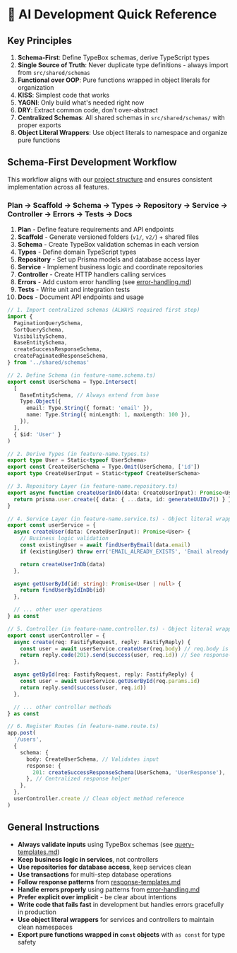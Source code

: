 # 🤖 AI Development Quick Reference

## Key Principles

1. **Schema-First**: Define TypeBox schemas, derive TypeScript types
2. **Single Source of Truth**: Never duplicate type definitions - always import
   from `src/shared/schemas`
3. **Functional over OOP**: Pure functions wrapped in object literals for
   organization
4. **KISS**: Simplest code that works
5. **YAGNI**: Only build what's needed right now
6. **DRY**: Extract common code, don't over-abstract
7. **Centralized Schemas**: All shared schemas in `src/shared/schemas/` with
   proper exports
8. **Object Literal Wrappers**: Use object literals to namespace and organize
   pure functions

## Schema-First Development Workflow

This workflow aligns with our [project structure](./project-structure.md) and
ensures consistent implementation across all features.

### Plan → Scaffold → Schema → Types → Repository → Service → Controller → Errors → Tests → Docs

1. **Plan** - Define feature requirements and API endpoints
2. **Scaffold** - Generate versioned folders (`v1/`, `v2/`) + shared files
3. **Schema** - Create TypeBox validation schemas in each version
4. **Types** - Define domain TypeScript types
5. **Repository** - Set up Prisma models and database access layer
6. **Service** - Implement business logic and coordinate repositories
7. **Controller** - Create HTTP handlers calling services
8. **Errors** - Add custom error handling (see
   [error-handling.md](./error-handling.md))
9. **Tests** - Write unit and integration tests
10. **Docs** - Document API endpoints and usage

```ts
// 1. Import centralized schemas (ALWAYS required first step)
import {
  PaginationQuerySchema,
  SortQuerySchema,
  VisibilitySchema,
  BaseEntitySchema,
  createSuccessResponseSchema,
  createPaginatedResponseSchema,
} from '../shared/schemas'

// 2. Define Schema (in feature-name.schema.ts)
export const UserSchema = Type.Intersect(
  [
    BaseEntitySchema, // Always extend from base
    Type.Object({
      email: Type.String({ format: 'email' }),
      name: Type.String({ minLength: 1, maxLength: 100 }),
    }),
  ],
  { $id: 'User' }
)

// 2. Derive Types (in feature-name.types.ts)
export type User = Static<typeof UserSchema>
export const CreateUserSchema = Type.Omit(UserSchema, ['id'])
export type CreateUserInput = Static<typeof CreateUserSchema>

// 3. Repository Layer (in feature-name.repository.ts)
export async function createUserInDb(data: CreateUserInput): Promise<User> {
  return prisma.user.create({ data: { ...data, id: generateUUIDv7() } })
}

// 4. Service Layer (in feature-name.service.ts) - Object literal wrapper
export const userService = {
  async createUser(data: CreateUserInput): Promise<User> {
    // Business logic validation
    const existingUser = await findUserByEmail(data.email)
    if (existingUser) throw err('EMAIL_ALREADY_EXISTS', 'Email already exists') // See error-handling.md

    return createUserInDb(data)
  },

  async getUserById(id: string): Promise<User | null> {
    return findUserByIdInDb(id)
  },

  // ... other user operations
} as const

// 5. Controller (in feature-name.controller.ts) - Object literal wrapper
export const userController = {
  async create(req: FastifyRequest, reply: FastifyReply) {
    const user = await userService.createUser(req.body) // req.body is typed automatically
    return reply.code(201).send(success(user, req.id)) // See response-templates.md for success()
  },

  async getById(req: FastifyRequest, reply: FastifyReply) {
    const user = await userService.getUserById(req.params.id)
    return reply.send(success(user, req.id))
  },

  // ... other controller methods
} as const

// 6. Register Routes (in feature-name.route.ts)
app.post(
  '/users',
  {
    schema: {
      body: CreateUserSchema, // Validates input
      response: {
        201: createSuccessResponseSchema(UserSchema, 'UserResponse'),
      }, // Centralized response helper
    },
  },
  userController.create // Clean object method reference
)
```

## General Instructions

- **Always validate inputs** using TypeBox schemas (see
  [query-templates.md](./query-templates.md))
- **Keep business logic in services**, not controllers
- **Use repositories for database access**, keep services clean
- **Use transactions** for multi-step database operations
- **Follow response patterns** from
  [response-templates.md](./response-templates.md)
- **Handle errors properly** using patterns from
  [error-handling.md](./error-handling.md)
- **Prefer explicit over implicit** - be clear about intentions
- **Write code that fails fast** in development but handles errors gracefully in
  production
- **Use object literal wrappers** for services and controllers to maintain clean
  namespaces
- **Export pure functions wrapped in `const` objects** with `as const` for type
  safety
